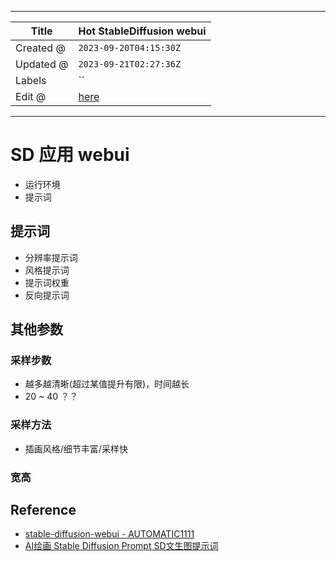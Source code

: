 -----

| Title     | Hot StableDiffusion webui                             |
| --------- | ----------------------------------------------------- |
| Created @ | `2023-09-20T04:15:30Z`                                |
| Updated @ | `2023-09-21T02:27:36Z`                                |
| Labels    | \`\`                                                  |
| Edit @    | [here](https://github.com/junxnone/aiwiki/issues/440) |

-----

# SD 应用 webui

  - 运行环境
  - 提示词

## 提示词

  - 分辨率提示词
  - 风格提示词
  - 提示词权重
  - 反向提示词

## 其他参数

### 采样步数

  - 越多越清晰(超过某值提升有限)，时间越长
  - 20 \~ 40 ？？

### 采样方法

  - 插画风格/细节丰富/采样快

### 宽高

## Reference

  - [stable-diffusion-webui -
    AUTOMATIC1111](https://github.com/AUTOMATIC1111/stable-diffusion-webui)
  - [AI绘画 Stable Diffusion Prompt
    SD文生图提示词](https://zhuanlan.zhihu.com/p/624926332)
